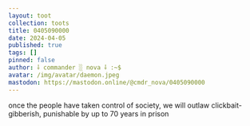 ```yaml
---
layout: toot
collection: toots
title: 0405090000
date: 2024-04-05
published: true
tags: []
pinned: false
author: ⸸ commander ░ nova ⸸ :~$
avatar: /img/avatar/daemon.jpeg
mastodon: https://mastodon.online/@cmdr_nova/0405090000
---
```


once the people have taken control of society, we will outlaw clickbait-gibberish, punishable by up to 70 years in prison
